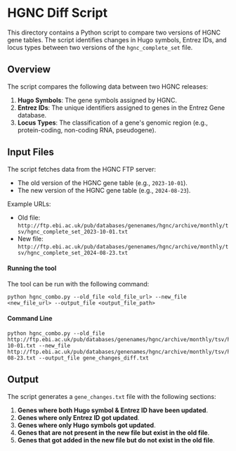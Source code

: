 # HGNC Diff Script

This directory contains a Python script to compare two versions of HGNC gene tables. The script identifies changes in Hugo symbols, Entrez IDs, and locus types between two versions of the `hgnc_complete_set` file.

## Overview

The script compares the following data between two HGNC releases:
1. **Hugo Symbols**: The gene symbols assigned by HGNC.
2. **Entrez IDs**: The unique identifiers assigned to genes in the Entrez Gene database.
3. **Locus Types**: The classification of a gene's genomic region (e.g., protein-coding, non-coding RNA, pseudogene).

## Input Files

The script fetches data from the HGNC FTP server:
- The old version of the HGNC gene table (e.g., `2023-10-01`).
- The new version of the HGNC gene table (e.g., `2024-08-23`).

Example URLs:
- Old file: `http://ftp.ebi.ac.uk/pub/databases/genenames/hgnc/archive/monthly/tsv/hgnc_complete_set_2023-10-01.txt`
- New file: `http://ftp.ebi.ac.uk/pub/databases/genenames/hgnc/archive/monthly/tsv/hgnc_complete_set_2024-08-23.txt`

#### Running the tool

The tool can be run with the following command:

```
python hgnc_combo.py --old_file <old_file_url> --new_file <new_file_url> --output_file <output_file_path>

```

#### Command Line
```
python hgnc_combo.py --old_file http://ftp.ebi.ac.uk/pub/databases/genenames/hgnc/archive/monthly/tsv/hgnc_complete_set_2023-10-01.txt --new_file http://ftp.ebi.ac.uk/pub/databases/genenames/hgnc/archive/monthly/tsv/hgnc_complete_set_2024-08-23.txt --output_file gene_changes_diff.txt

```

## Output

The script generates a `gene_changes.txt` file with the following sections:
1. **Genes where both Hugo symbol & Entrez ID have been updated**.
2. **Genes where only Entrez ID got updated**.
3. **Genes where only Hugo symbols got updated**.
4. **Genes that are not present in the new file but exist in the old file**.
5. **Genes that got added in the new file but do not exist in the old file**.